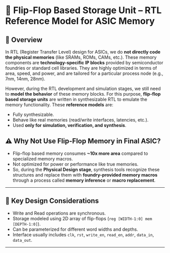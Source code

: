 # 📘 Flip-Flop Based Storage Unit – RTL Reference Model for ASIC Memory

## 🔎 Overview

In RTL (Register Transfer Level) design for ASICs, we do **not directly code the physical memories** (like SRAMs, ROMs, CAMs, etc.). These memory components are **technology-specific IP blocks** provided by semiconductor foundries or standard cell libraries. They are highly optimized in terms of area, speed, and power, and are tailored for a particular process node (e.g., 7nm, 14nm, 28nm).

However, during the RTL development and simulation stages, we still need to **model the behavior** of these memory blocks. For this purpose, **flip-flop based storage units** are written in synthesizable RTL to emulate the memory functionality. These **reference models** are:

- Fully synthesizable.
- Behave like real memories (read/write interfaces, latencies, etc.).
- Used **only for simulation, verification, and synthesis**.

## ⚠️ Why Not Use Flip-Flop Memory in Final ASIC?

- Flip-flop based memory consumes **~10x more area** compared to specialized memory macros.
- Not optimized for power or performance like true memories.
- So, during the **Physical Design stage**, synthesis tools recognize these structures and replace them with **foundry-provided memory macros** through a process called **memory inference** or **macro replacement**.

---

## 🧠 Key Design Considerations

- Write and Read operations are synchronous.
- Storage modeled using 2D array of flip-flops (`reg [WIDTH-1:0] mem [DEPTH-1:0]`).
- Can be parameterized for different word widths and depths.
- Interface usually includes `clk`, `rst`, `write_en`, `read_en`, `addr`, `data_in`, `data_out`.

---